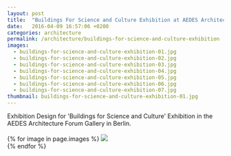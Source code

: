 ```yaml
---
layout: post
title:  "Buildings For Science and Culture Exhibition at AEDES Architecture Forum Gallery"
date:   2016-04-09 16:57:06 +0200
categories: architecture
permalink: /architecture/buildings-for-science-and-culture-exhibition
images:
  - buildings-for-science-and-culture-exhibition-01.jpg
  - buildings-for-science-and-culture-exhibition-02.jpg
  - buildings-for-science-and-culture-exhibition-03.jpg
  - buildings-for-science-and-culture-exhibition-04.jpg
  - buildings-for-science-and-culture-exhibition-05.jpg
  - buildings-for-science-and-culture-exhibition-06.jpg
  - buildings-for-science-and-culture-exhibition-07.jpg
thumbnail: buildings-for-science-and-culture-exhibition-01.jpg
---
```

Exhibition Design for 'Buildings for Science and Culture' Exhibition in the AEDES Architecture Forum Gallery in Berlin.
<br />
<br />
{% for image in page.images %}
  <img rel="nofollow" class="image-full" src="/assets/architecture/buildings-for-science-and-culture-exhibition/{{ image }}"/>
  <br />
{% endfor %}
